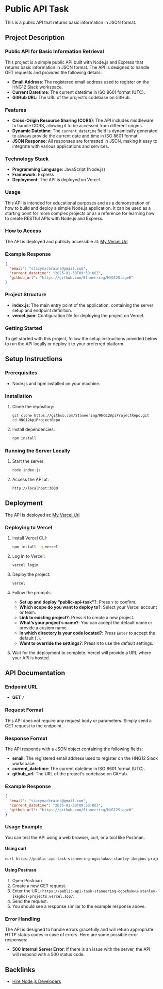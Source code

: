 

# Public API Task

This is a public API that returns basic information in JSON format.

## Project Description

### Public API for Basic Information Retrieval

This project is a simple public API built with Node.js and Express that returns basic information in JSON format. The API is designed to handle GET requests and provides the following details:

- **Email Address**: The registered email address used to register on the HNG12 Slack workspace.
- **Current Datetime**: The current datetime in ISO 8601 format (UTC).
- **GitHub URL**: The URL of the project's codebase on GitHub.

### Features

- **Cross-Origin Resource Sharing (CORS)**: The API includes middleware to handle CORS, allowing it to be accessed from different origins.
- **Dynamic Datetime**: The `current_datetime` field is dynamically generated to always provide the current date and time in ISO 8601 format.
- **JSON Response**: All responses are formatted in JSON, making it easy to integrate with various applications and services.

### Technology Stack

- **Programming Language**: JavaScript (Node.js)
- **Framework**: Express
- **Deployment**: The API is deployed on Vercel.

### Usage

This API is intended for educational purposes and as a demonstration of how to build and deploy a simple Node.js application. It can be used as a starting point for more complex projects or as a reference for learning how to create RESTful APIs with Node.js and Express.

### How to Access

The API is deployed and publicly accessible at: [My Vercel Url](https://public-api-task-staneering-ogochukwu-stanley-ikegbos-projects.vercel.app/)

### Example Response

```json
{
  "email": "stacymacbrains@gmail.com",
  "current_datetime": "2025-01-30T09:30:00Z",
  "github_url": "https://github.com/Staneering/HNG12Stage0"
}
```

### Project Structure

- **index.js**: The main entry point of the application, containing the server setup and endpoint definition.
- **vercel.json**: Configuration file for deploying the project on Vercel.

### Getting Started

To get started with this project, follow the setup instructions provided below to run the API locally or deploy it to your preferred platform.

## Setup Instructions

### Prerequisites

- Node.js and npm installed on your machine.

### Installation

1. Clone the repository:
   ```bash
   git clone https://github.com/Staneering/HNG12ApiProjectRepo.git
   cd HNG12ApiProjectRepo
   ```

2. Install dependencies:
   ```bash
   npm install
   ```

### Running the Server Locally

1. Start the server:
   ```bash
   node index.js
   ```

2. Access the API at:
   ```
   http://localhost:3000
   ```

## Deployment

The API is deployed at: [My Vercel Url](https://public-api-task-staneering-ogochukwu-stanley-ikegbos-projects.vercel.app/)

### Deploying to Vercel

1. Install Vercel CLI:
   ```bash
   npm install -g vercel
   ```

2. Log in to Vercel:
   ```bash
   vercel login
   ```

3. Deploy the project:
   ```bash
   vercel
   ```

4. Follow the prompts:
   - **Set up and deploy “public-api-task”?**: Press `Y` to confirm.
   - **Which scope do you want to deploy to?**: Select your Vercel account or team.
   - **Link to existing project?**: Press `N` to create a new project.
   - **What’s your project’s name?**: You can accept the default name or provide a custom name.
   - **In which directory is your code located?**: Press `Enter` to accept the default (`.`).
   - **Want to override the settings?**: Press `N` to use the default settings.

5. Wait for the deployment to complete. Vercel will provide a URL where your API is hosted.

## API Documentation

### Endpoint URL

- **GET** `/`

### Request Format

This API does not require any request body or parameters. Simply send a GET request to the endpoint.

### Response Format

The API responds with a JSON object containing the following fields:

- **email**: The registered email address used to register on the HNG12 Slack workspace.
- **current_datetime**: The current datetime in ISO 8601 format (UTC).
- **github_url**: The URL of the project's codebase on GitHub.

### Example Response

```json
{
  "email": "stacymacbrains@gmail.com",
  "current_datetime": "2025-01-30T09:30:00Z",
  "github_url": "https://github.com/Staneering/HNG12Stage0"
}
```

### Usage Example

You can test the API using a web browser, curl, or a tool like Postman.

#### Using curl

```bash
curl https://public-api-task-staneering-ogochukwu-stanley-ikegbos-projects.vercel.app/
```

#### Using Postman

1. Open Postman.
2. Create a new GET request.
3. Enter the URL: `https://public-api-task-staneering-ogochukwu-stanley-ikegbos-projects.vercel.app/`.
4. Send the request.
5. You should see a response similar to the example response above.

### Error Handling

The API is designed to handle errors gracefully and will return appropriate HTTP status codes in case of errors. Here are some possible error responses:

- **500 Internal Server Error**: If there is an issue with the server, the API will respond with a 500 status code.

## Backlinks

- [Hire Node.js Developers](https://hng.tech/hire/nodejs-developers)


